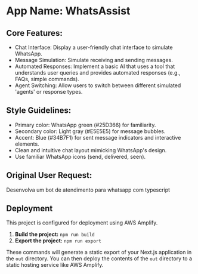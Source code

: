 # **App Name**: WhatsAssist

## Core Features:

- Chat Interface: Display a user-friendly chat interface to simulate WhatsApp.
- Message Simulation: Simulate receiving and sending messages.
- Automated Responses: Implement a basic AI that uses a tool that understands user queries and provides automated responses (e.g., FAQs, simple commands).
- Agent Switching: Allow users to switch between different simulated 'agents' or response types.

## Style Guidelines:

- Primary color: WhatsApp green (#25D366) for familiarity.
- Secondary color: Light gray (#E5E5E5) for message bubbles.
- Accent: Blue (#34B7F1) for sent message indicators and interactive elements.
- Clean and intuitive chat layout mimicking WhatsApp's design.
- Use familiar WhatsApp icons (send, delivered, seen).

## Original User Request:
Desenvolva um bot de atendimento para whatsapp com typescript

## Deployment

This project is configured for deployment using AWS Amplify.

1.  **Build the project:** `npm run build`
2.  **Export the project:** `npm run export`

These commands will generate a static export of your Next.js application in the `out` directory. You can then deploy the contents of the `out` directory to a static hosting service like AWS Amplify.
  
